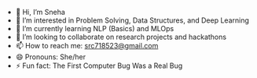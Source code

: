 - 👋 Hi, I’m Sneha 
- 👀 I’m interested in Problem Solving, Data Structures, and Deep Learning
- 🌱 I’m currently learning NLP (Basics) and MLOps
- 💞️ I’m looking to collaborate on research projects and hackathons
- 📫 How to reach me: src718523@gmail.com
- 😄 Pronouns: She/her
- ⚡ Fun fact: The First Computer Bug Was a Real Bug

<!---
sneharc16/sneharc16 is a ✨ special ✨ repository because its `README.md` (this file) appears on your GitHub profile.
You can click the Preview link to take a look at your changes.
--->
